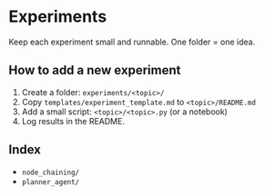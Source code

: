 # Experiments

Keep each experiment small and runnable. One folder = one idea.

## How to add a new experiment
1. Create a folder: `experiments/<topic>/`
2. Copy `templates/experiment_template.md` to `<topic>/README.md`
3. Add a small script: `<topic>/<topic>.py` (or a notebook)
4. Log results in the README.

## Index
- `node_chaining/`
- `planner_agent/`
